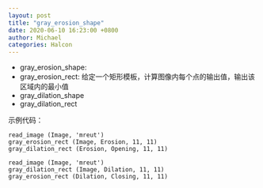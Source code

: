 ```yaml
---
layout: post
title: "gray_erosion_shape"
date: 2020-06-10 16:23:00 +0800
author: Michael
categories: Halcon
---
```


- gray_erosion_shape: 
- gray_erosion_rect: 给定一个矩形模板，计算图像内每个点的输出值，输出该区域内的最小值
- gray_dilation_shape 
- gray_dilation_rect


示例代码：

	read_image (Image, 'mreut')
	gray_erosion_rect (Image, Erosion, 11, 11)
	gray_dilation_rect (Erosion, Opening, 11, 11)

	read_image (Image, 'mreut')
	gray_dilation_rect (Image, Dilation, 11, 11)
	gray_erosion_rect (Dilation, Closing, 11, 11)